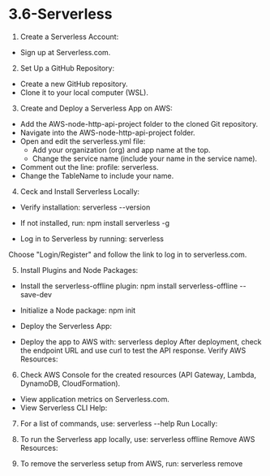 # 3.6-Serverless

1. Create a Serverless Account:
  - Sign up at Serverless.com.

2. Set Up a GitHub Repository:
- Create a new GitHub repository.
- Clone it to your local computer (WSL).

3. Create and Deploy a Serverless App on AWS:
  - Add the AWS-node-http-api-project folder to the cloned Git repository.
  - Navigate into the AWS-node-http-api-project folder.
  - Open and edit the serverless.yml file:
    - Add your organization (org) and app name at the top.
    - Change the service name (include your name in the service name).
-   Comment out the line: profile: serverless.
-   Change the TableName to include your name.

4. Ceck and Install Serverless Locally:
- Verify installation:
    serverless --version
- If not installed, run:
    npm install serverless -g
  
- Log in to Serverless by running:
    serverless
  
Choose "Login/Register" and follow the link to log in to serverless.com.


5. Install Plugins and Node Packages:

- Install the serverless-offline plugin:
    npm install serverless-offline --save-dev
- Initialize a Node package:
    npm init
- Deploy the Serverless App:

- Deploy the app to AWS with:
    serverless deploy
After deployment, check the endpoint URL and use curl to test the API response.
Verify AWS Resources:

6. Check AWS Console for the created resources (API Gateway, Lambda, DynamoDB, CloudFormation).
- View application metrics on Serverless.com.
- View Serverless CLI Help:

7. For a list of commands, use:
    serverless --help
  Run Locally:

8. To run the Serverless app locally, use:
    serverless offline
Remove AWS Resources:

9. To remove the serverless setup from AWS, run:
    serverless remove
